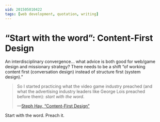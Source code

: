 ```yaml
---
uid: 201505010422
tags: [web development, quotation, writing]
---
```


# “Start with the word”: Content-First Design

An interdisciplinary convergence… what advice is both good for web/game design and missionary strategy? There needs to be a shift “of working content first (conversation design) instead of structure first (system design).”

> So I started practicing what the video game industry preached (and what the advertising industry leaders like George Lois preached before them): *start with the word*.
> 
> —[Steph Hay, “Content-First Design”](http://alistapart.com/blog/post/content-first-design)

Start with the word. Preach it.
